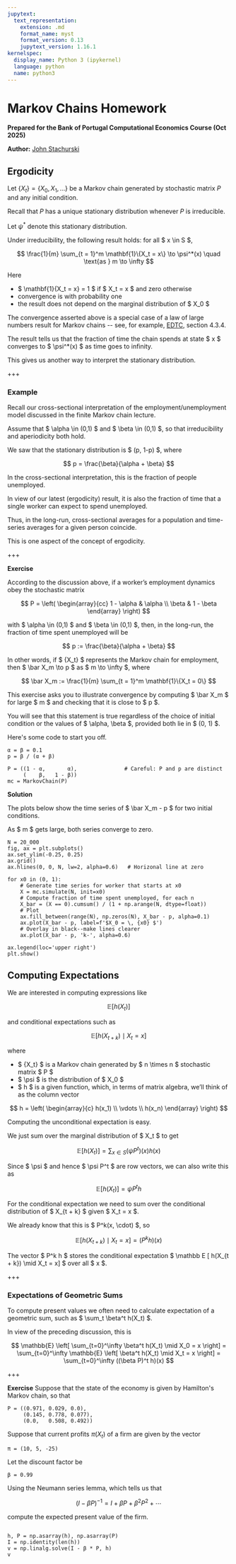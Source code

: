 ```yaml
---
jupytext:
  text_representation:
    extension: .md
    format_name: myst
    format_version: 0.13
    jupytext_version: 1.16.1
kernelspec:
  display_name: Python 3 (ipykernel)
  language: python
  name: python3
---
```


# Markov Chains Homework

**Prepared for the Bank of Portugal Computational Economics Course (Oct 2025)**

**Author:** [John Stachurski](https://johnstachurski.net)


## Ergodicity

Let $\{X_t\} = \{X_0, X_1, \ldots\}$ be a Markov chain generated by stochastic
matrix $P$ and any initial condition.

Recall that $P$ has a unique stationary distribution whenever $P$ is
irreducible.

Let $\psi^*$ denote this stationary distribution.

Under irreducibility, the following result holds: for all $ x \in S $,

$$
\frac{1}{m} \sum_{t = 1}^m \mathbf{1}\{X_t = x\}  \to \psi^*(x)
    \quad \text{as } m \to \infty 
$$

Here

- $ \mathbf{1}\{X_t = x\} = 1 $ if $ X_t = x $ and zero otherwise  
- convergence is with probability one  
- the result does not depend on the marginal distribution  of $ X_0 $  

The convergence asserted above is a special case of a law of large numbers
result for Markov chains -- see, for example, [EDTC](http://johnstachurski.net/edtc.html),
section 4.3.4.

The result tells us that the fraction of time the chain spends at state $ x $ converges to $ \psi^*(x) $ as time goes to infinity.

This gives us another way to interpret the stationary distribution.

+++

### Example

Recall our cross-sectional interpretation of the employment/unemployment model discussed in the finite Markov chain lecture.

Assume that $ \alpha \in (0,1) $ and $ \beta \in (0,1) $, so that irreducibility and aperiodicity both hold.

We saw that the stationary distribution is $ (p, 1-p) $, where

$$
    p = \frac{\beta}{\alpha + \beta}
$$

In the cross-sectional interpretation, this is the fraction of people unemployed.

In view of our latest (ergodicity) result, it is also the fraction of time that a single worker can expect to spend unemployed.

Thus, in the long-run, cross-sectional averages for a population and time-series averages for a given person coincide.

This is one aspect of the concept  of ergodicity.

+++

**Exercise**

According to the discussion above, if a worker’s employment dynamics obey the stochastic matrix

$$
P
= \left(
\begin{array}{cc}
    1 - \alpha & \alpha \\
    \beta & 1 - \beta
\end{array}
  \right)
$$

with $ \alpha \in (0,1) $ and $ \beta \in (0,1) $, then, in the long-run, the fraction
of time spent unemployed will be

$$
p := \frac{\beta}{\alpha + \beta}
$$

In other words, if $ \{X_t\} $ represents the Markov chain for
employment, then $ \bar X_m \to p $ as $ m \to \infty $, where

$$
\bar X_m := \frac{1}{m} \sum_{t = 1}^m \mathbf{1}\{X_t = 0\}
$$

This exercise asks you to illustrate convergence by computing
$ \bar X_m $ for large $ m $ and checking that
it is close to $ p $.

You will see that this statement is true regardless of the choice of initial
condition or the values of $ \alpha, \beta $, provided both lie in
$ (0, 1) $.

Here's some code to start you off.

```{code-cell} ipython3
α = β = 0.1
p = β / (α + β)

P = ((1 - α,       α),               # Careful: P and p are distinct
     (    β,   1 - β))
mc = MarkovChain(P)
```

**Solution**

The plots below show the time series of $ \bar X_m - p $ for two initial
conditions.

As $ m $ gets large, both series converge to zero.

```{code-cell} ipython3
N = 20_000
fig, ax = plt.subplots()
ax.set_ylim(-0.25, 0.25)
ax.grid()
ax.hlines(0, 0, N, lw=2, alpha=0.6)   # Horizonal line at zero

for x0 in (0, 1):
    # Generate time series for worker that starts at x0
    X = mc.simulate(N, init=x0)
    # Compute fraction of time spent unemployed, for each n
    X_bar = (X == 0).cumsum() / (1 + np.arange(N, dtype=float))
    # Plot
    ax.fill_between(range(N), np.zeros(N), X_bar - p, alpha=0.1)
    ax.plot(X_bar - p, label=f'$X_0 = \, {x0} $')
    # Overlay in black--make lines clearer
    ax.plot(X_bar - p, 'k-', alpha=0.6)

ax.legend(loc='upper right')
plt.show()
```

## Computing Expectations


We are interested in computing expressions like

$$
    \mathbb E [ h(X_t) ] 
$$

and conditional expectations such as

$$
    \mathbb E [ h(X_{t + k})  \mid X_t = x] 
$$

where

- $ \{X_t\} $ is a Markov chain generated by $ n \times n $ stochastic matrix $ P $
-  $ \psi $ is the distribution of $ X_0 $
- $ h $ is a given function, which, in terms of matrix
  algebra, we’ll think of as the column vector  


$$
    h
    = \left(
    \begin{array}{c}
        h(x_1) \\
        \vdots \\
        h(x_n)
    \end{array}
      \right)
$$

Computing the unconditional expectation  is easy.

We just sum over the marginal  distribution  of $ X_t $ to get

$$
\mathbb E [ h(X_t) ]
= \sum_{x \in S} (\psi P^t)(x) h(x)
$$



Since $ \psi $ and hence $ \psi P^t $ are row vectors, we can also
write this as

$$
\mathbb E [ h(X_t) ]
=  \psi P^t h
$$

For the conditional expectation we need to sum over the conditional distribution
of $ X_{t + k} $ given $ X_t = x $.

We already know that this is $ P^k(x, \cdot) $, so


$$
\mathbb E [ h(X_{t + k})  \mid X_t = x]
= (P^k h)(x) 
$$

The vector $ P^k h $ stores the conditional expectation $ \mathbb E [ h(X_{t + k})  \mid X_t = x] $ over all $ x $.

+++

### Expectations of Geometric Sums

To compute present values we often need to calculate expectation of a geometric sum, such as
$ \sum_t \beta^t h(X_t) $.

In view of the preceding discussion, this is

$$
\mathbb{E} \left[
        \sum_{t=0}^\infty \beta^t h(X_t) \mid X_0 = x
    \right]
    =         \sum_{t=0}^\infty \mathbb{E} \left[ \beta^t h(X_t) \mid X_t = x
    \right]
        = \sum_{t=0}^\infty ((\beta P)^t h)(x)
$$

+++

**Exercise**  Suppose that the state of the economy is given by Hamilton's Markov chain, so that

```{code-cell} ipython3
P = ((0.971, 0.029, 0.0), 
     (0.145, 0.778, 0.077), 
     (0.0,   0.508, 0.492))
```

Suppose that current profits $\pi(X_t)$ of a firm are given by the vector 

```{code-cell} ipython3
π = (10, 5, -25)
```

Let the discount factor be

```{code-cell} ipython3
β = 0.99
```

Using the Neumann series lemma, which tells us that

$$
(I - \beta P)^{-1}  = I + \beta P + \beta^2 P^2 + \cdots
$$

compute the expected present value of the firm.

```{code-cell} ipython3

h, P = np.asarray(h), np.asarray(P)
I = np.identity(len(h))
v = np.linalg.solve(I - β * P, h)
v
```

```{code-cell} ipython3

```
